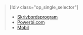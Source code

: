 > [!div class="op_single_selector"]
> * [Skrivbordsprogram](../notification-hubs/notification-hubs-windows-store-dotnet-get-started.md)
> * [Powerbi.com](../notification-hubs/notification-hubs-windows-phone-get-started.md)
> * [Mobil](../notification-hubs/notification-hubs-ios-get-started.md)
> 
> 

